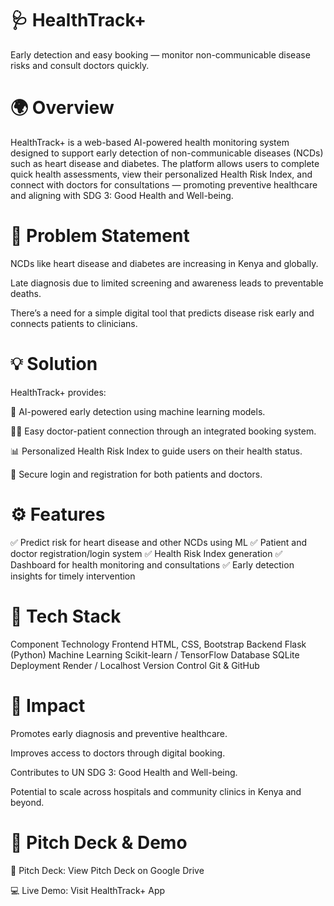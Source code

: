 # **🩺 HealthTrack+**

Early detection and easy booking — monitor non-communicable disease risks and consult doctors quickly.

# **🌍 Overview**

HealthTrack+ is a web-based AI-powered health monitoring system designed to support early detection of non-communicable diseases (NCDs) such as heart disease and diabetes.
The platform allows users to complete quick health assessments, view their personalized Health Risk Index, and connect with doctors for consultations — promoting preventive healthcare and aligning with SDG 3: Good Health and Well-being.

# **🧩 Problem Statement**

NCDs like heart disease and diabetes are increasing in Kenya and globally.

Late diagnosis due to limited screening and awareness leads to preventable deaths.

There’s a need for a simple digital tool that predicts disease risk early and connects patients to clinicians.

# **💡 Solution**

HealthTrack+ provides:

🧠 AI-powered early detection using machine learning models.

👨‍⚕️ Easy doctor-patient connection through an integrated booking system.

📊 Personalized Health Risk Index to guide users on their health status.

🔐 Secure login and registration for both patients and doctors.

# **⚙️ Features**

✅ Predict risk for heart disease and other NCDs using ML
✅ Patient and doctor registration/login system
✅ Health Risk Index generation
✅ Dashboard for health monitoring and consultations
✅ Early detection insights for timely intervention

# **🧠 Tech Stack**
Component	Technology
Frontend	HTML, CSS, Bootstrap
Backend	Flask (Python)
Machine Learning	Scikit-learn / TensorFlow
Database	SQLite
Deployment	Render / Localhost
Version Control	Git & GitHub
# **🌱 Impact**

Promotes early diagnosis and preventive healthcare.

Improves access to doctors through digital booking.

Contributes to UN SDG 3: Good Health and Well-being.

Potential to scale across hospitals and community clinics in Kenya and beyond.

# **🧾 Pitch Deck & Demo**

📄 Pitch Deck: View Pitch Deck on Google Drive

💻 Live Demo: Visit HealthTrack+ App
